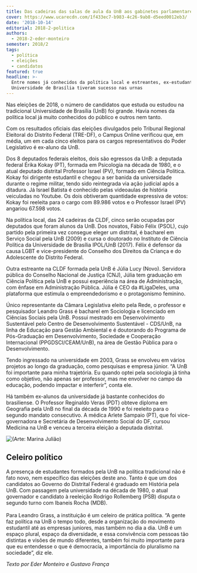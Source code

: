 ```yaml
---
title: Das cadeiras das salas de aula da UnB aos gabinetes parlamentares
cover: https://www.ucarecdn.com/1f433ec7-b983-4c26-9ab8-d5eed0012eb3/
date: '2018-10-14'
editorial: 2018-2-politica
authors:
  - 2018-2-eder-monteiro
semester: 2018/2
tags:
  - política
  - eleições
  - candidatos
featured: true
headline: >-
  Entre nomes já conhecidos da política local e estreantes, ex-estudantes da
  Universidade de Brasília tiveram sucesso nas urnas
---
```

Nas eleições de 2018, o número de candidatos que estuda ou estudou na tradicional Universidade de Brasília (UnB) foi grande. Havia nomes da política local já muito conhecidos do público e outros nem tanto.

Com os resultados oficiais das eleições divulgados pelo Tribunal Regional Eleitoral do Distrito Federal (TRE-DF), o Campus Online verificou que, em média, um em cada cinco eleitos para os cargos representativos do Poder Legislativo é ex-aluno da UnB.

Dos 8 deputados federais eleitos, dois são egressos da UnB: a deputada federal Érika Kokay (PT), formada em Psicologia na década de 1980, e o atual deputado distrital Professor Israel (PV), formado em Ciência Politica. Kokay foi dirigente estudantil e chegou a ser banida da universidade durante o regime militar, tendo sido reintegrada via ação judicial após a ditadura. Já Israel Batista é conhecido pelas videoaulas de história veiculadas no Youtube. Os dois obtiveram quantidade expressiva de votos: Kokay foi reeleita para o cargo com 89.986 votos e o Professor Israel (PV) angariou 67.598 votos.

Na política local, das 24 cadeiras da CLDF, cinco serão ocupadas por deputados que foram alunos da UnB. Dos novatos, Fábio Félix (PSOL), cujo partido pela primeira vez consegue eleger um distrital, é bacharel em Serviço Social pela UnB (2009) e cursa o doutorado no Instituto de Ciência Política da Universidade de Brasília IPOL/UnB (2017). Félix é defensor da causa LGBT e vice-presidente do Conselho dos Direitos da Criança e do Adolescente do Distrito Federal.

Outra estreante na CLDF formada pela UnB é Júlia Lucy (Novo). Servidora pública do Conselho Nacional de Justiça (CNJ), Júlia tem graduação em Ciência Política pela UnB e possui experiência na área de Administração, com ênfase em Administração Pública. Júlia é CEO da #LigaDeles, uma plataforma que estimula o empreendedorismo e o protagonismo feminino.

Único representante da Câmara Legislativa eleito pela Rede, o professor e pesquisador Leandro Grass é bacharel em Sociologia e licenciado em Ciências Sociais pela UnB. Possui mestrado em Desenvolvimento Sustentável pelo Centro de Desenvolvimento Sustentável - CDS/UnB, na linha de Educação para Gestão Ambiental e é doutorando do Programa de Pós-Graduação em Desenvolvimento, Sociedade e Cooperação Internacional (PPGDSCI/CEAM/UnB), na área de Gestão Pública para o Desenvolvimento.

Tendo ingressado na universidade em 2003, Grass se envolveu em vários projetos ao longo da graduação, como pesquisas e empresa júnior. “A UnB foi importante para minha trajetória. Eu quando optei pela sociologia já tinha como objetivo, não apenas ser professor, mas me envolver no campo da educação, podendo impactar e interferir”, conta ele.

Há também ex-alunos da universidade já bastante conhecidos do brasiliense. O Professor Reginaldo Veras (PDT) obteve diploma em Geografia pela UnB no final da década de 1990 e foi reeleito para o segundo mandato consecutivo. A médica Arlete Sampaio (PT), que foi vice-governadora e Secretária de Desenvolvimento Social do DF, cursou Medicina na UnB e venceu a terceira eleição a deputada distrital.

![(Arte: Marina Julião)](https://www.ucarecdn.com/24a3d966-cbdc-4f44-9c20-79f71dca6fa0/)

## Celeiro político

A presença de estudantes formados pela UnB na política tradicional não é fato novo, nem específico das eleições deste ano. Tanto é que um dos candidatos ao Governo do Distrital Federal é graduado em História pela UnB. Com passagem pela universidade na década de 1980, o atual governador e candidato à reeleição Rodrigo Rollemberg (PSB) disputa o segundo turno com Ibaneis Rocha (MDB).\
\
Para Leandro Grass, a instituição é um celeiro de prática política. “A gente faz política na UnB o tempo todo, desde a organização do movimento estudantil até as empresas juniores, mas também no dia a dia. UnB é um espaço plural, espaço da diversidade, e essa convivência com pessoas tão distintas e visões de mundo diferentes, também foi muito importante para que eu entendesse o que é democracia, a importância do pluralismo na sociedade”, diz ele.

_Texto por Eder Monteiro e Gustavo França_
